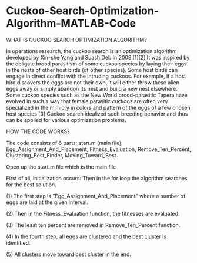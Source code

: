 # Cuckoo-Search-Optimization-Algorithm-MATLAB-Code

WHAT IS CUCKOO SEARCH OPTIMIZATION ALGORITHM?

In operations research, the cuckoo search is an optimization algorithm developed by Xin-she Yang and Suash Deb in 2009.[1][2] It was inspired by the obligate brood parasitism of some cuckoo species by laying their eggs in the nests of other host birds (of other species). Some host birds can engage in direct conflict with the intruding cuckoos. For example, if a host bird discovers the eggs are not their own, it will either throw these alien eggs away or simply abandon its nest and build a new nest elsewhere. Some cuckoo species such as the New World brood-parasitic Tapera have evolved in such a way that female parasitic cuckoos are often very specialized in the mimicry in colors and pattern of the eggs of a few chosen host species [3] Cuckoo search idealized such breeding behavior and thus can be applied for various optimization problems.

HOW THE CODE WORKS?

The code consists of 6 parts: start.m (main file), Egg_Assignment_And_Placement, Fitness_Evaluation, Remove_Ten_Percent, Clustering_Best_Finder, Moving_Toward_Best.

Open up the start.m file which is the main file

First of all, initialization occurs:
Then in the for loop the algorithm searches for the best solution.

(1) The first step is "Egg_Assignment_And_Placement" where a number of eggs are laid at the given interval.

(2) Then in the Fitness_Evaluation function, the fitnesses are evaluated.

(3) The least ten percent are removed in Remove_Ten_Percent function.

(4) In the fourth step, all eggs are clustered and the best cluster is identified.

(5) All clusters move toward best cluster in the end.
